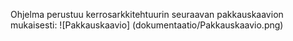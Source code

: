 Ohjelma perustuu kerrosarkkitehtuurin seuraavan pakkauskaavion mukaisesti:
![Pakkauskaavio]
(dokumentaatio/Pakkauskaavio.png)